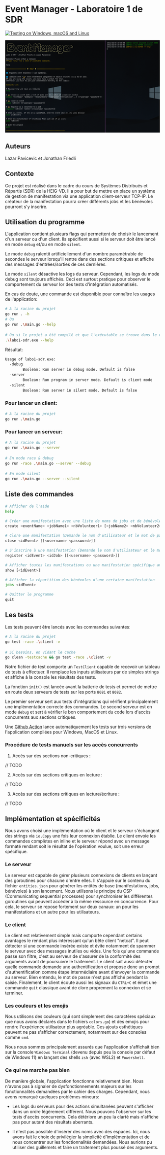 # Event Manager - Laboratoire 1 de SDR

[![Testing on Windows, macOS and Linux](https://github.com/Lazzzer/labo1-sdr/actions/workflows/tests.yml/badge.svg)](https://github.com/Lazzzer/labo1-sdr/actions/workflows/tests.yml)

![Client and server running](docs/example.png)

## Auteurs

Lazar Pavicevic et Jonathan Friedli

## Contexte

Ce projet est réalisé dans le cadre du cours de Systèmes Distribués et Répartis (SDR) de la HEIG-VD. Il a pour but de mettre en place un système de gestion de manifestation via une application client-serveur TCP-IP. Le créateur de la manifestation pourra créer différents jobs et les bénévoles pourront s'y inscrire.

## Utilisation du programme

L'application contient plusieurs flags qui permettent de choisir le lancement d'un serveur ou d'un client. Ils spécifient aussi si le serveur doit être lancé en mode `debug` et/ou en mode `silent`.

Le mode `debug` ralentit artificiellement d'un nombre paramétrable de secondes le serveur lorsqu'il rentre dans des sections critiques et affiche des messages d'entrées/sorties de ces dernières.

Le mode `silent` désactive les logs du serveur. Cependant, les logs du mode debug sont toujours affichés. Ceci est surtout pratique pour observer le comportement du serveur lor des tests d'intégration automatisés.

En cas de doute, une commande est disponible pour connaître les usages de l'application:

```bash
# A la racine du projet
go run . -h
# Ou
go run .\main.go --help

# Ou si le projet a été compilé et que l'exécutable se trouve dans le dossier courant
.\labo1-sdr.exe --help
```

Résultat:

```bash
Usage of labo1-sdr.exe:
  -debug
        Boolean: Run server in debug mode. Default is false
  -server
        Boolean: Run program in server mode. Default is client mode
  -silent
        Boolean: Run server in silent mode. Default is false
```

### Pour lancer un client:

```bash
# A la racine du projet
go run .\main.go
```

### Pour lancer un serveur:

```bash
# A la racine du projet
go run .\main.go --server

# En mode race & debug
go run -race .\main.go --server --debug

# En mode silent
go run .\main.go --server --silent
```

## Liste des commandes

```bash
# Afficher de l'aide
help
```

```bash
# Créer une manifestation avec une liste de noms de jobs et de bénévoles requis (Demande le nom d'utilisateur et le mot de passe de l'utilisateur)
create <eventName> <jobName1> <nbVolunteer1> [<jobName2> <nbVolunteer2>...] [[<username> <password>]]
```

```bash
# Clore une manifestation (Demande le nom d'utilisateur et le mot de passe de l'utilisateur)
close <idEvent> [[<username> <password>]]
```

```bash
# S'inscrire à une manifestation (Demande le nom d'utilisateur et le mot de passe de l'utilisateur)
register <idEvent> <idJob> [[<username> <password>]]
```

```bash
# Afficher toutes les manifestations ou une manifestation spécifique avec tous ses jobs
show [<idEvent>]
```

```bash
# Afficher la répartition des bénévoles d'une certaine manifestation
jobs <idEvent>
```

```bash
# Quitter le programme
quit
```

## Les tests

Les tests peuvent être lancés avec les commandes suivantes:

```bash
# A la racine du projet
go test -race .\client -v

# Si besoins, en vidant le cache
go clean -testcache && go test -race .\client -v
```

Notre fichier de test comporte un `TestClient` capable de recevoir un tableau de tests à effectuer. Il remplace les inputs utilisateurs par de simples strings et affiche à la console les résultats des tests.

La fonction `init()` est lancée avant la batterie de tests et permet de mettre en route deux serveurs de tests sur les ports `8081` et `8082`.

Le premier serveur sert aux tests d'intégrations qui vérifient principalement une implémentation correcte des commandes. Le second serveur est en mode `debug` et sert à vérifier le bon comportement du code lors d'accès concurrents aux sections critiques.

Une [Github Action](https://github.com/Lazzzer/labo1-sdr/actions/workflows/tests.yml) lance automatiquement les tests sur trois versions de l'application compilées pour Windows, MacOS et Linux.

### Procédure de tests manuels sur les accès concurrents

1. Accès sur des sections non-critiques :

// TODO

2. Accès sur des sections critiques en lecture :

// TODO

3. Accès sur des sections critiques en lecture/écriture :

// TODO

## Implémentation et spécificités

Nous avons choisi une implémentation où le client et le serveur s'échangent des strings via `io.Copy` une fois leur connexion établie. Le client envoie les commandes complètes en inline et le serveur répond avec un message formaté rendant soit le résultat de l'opération voulue, soit une erreur spécifique.

### Le serveur

Le serveur est capable de gérer plusieurs connexions de clients en lançant des goroutines pour chacune d'entre elles. Il s'appuie sur le contenu du fichier `entities.json` pour générer les entités de base (manifestations, jobs, bénévoles) à son lancement. Nous utilisons le principe du CSP (Communicating sequential processes) pour synchroniser les différentes goroutines qui peuvent accéder à la même ressource en concurrence. Pour cela, le serveur se repose fortement sur deux canaux: un pour les manifestations et un autre pour les utilisateurs.

### Le client

Le client est relativement simple mais comporte cependant certains avantages le rendant plus intéressant qu'un bête client "netcat". Il peut détecter si une commande insérée existe et évite notamment de spammer le serveur avec des messages inutiles ou vides. Une fois qu'une commande passe son filtre, c'est au serveur de s'assurer de la conformité des arguments avant de poursuivre le traitement. Le client sait aussi détecter quelle commande demande une authentification et propose donc un prompt d'authentification comme étape intermédiaire avant d'envoyer la commande au serveur. Bien entendu, le mot de passe n'est pas affiché pendant la saisie. Finalement, le client écoute aussi les signaux du `CTRL+C` et émet une commande `quit` classique avant de clore proprement la connexion et se terminer.

### Les couleurs et les emojis

Nous utilisons des couleurs (qui sont simplement des caractères spéciaux que nous avons déclarés dans le fichiers `colors.go`) et des emojis pour rendre l'expérience utilisateur plus agréable. Ces ajouts esthétiques peuvent ne pas s'afficher correctement, notamment sur des consoles comme `cmd`.

Nous nous sommes principalement assurés que l'application s'affichait bien sur la console `Windows Terminal` (devenu depuis peu la console par défaut de Windows 11) en lançant des shells `zsh` (avec WSL2) et `Powershell`.

### Ce qui ne marche pas bien

De manière globale, l'application fonctionne relativement bien. Nous n'avons pas à signaler de dysfonctionnements majeurs sur les fonctionnalités demandées par le cahier des charges. Cependant, nous avons remarqué quelques problèmes mineurs:

- Les logs du serveurs pour des actions simultanées peuvent s'afficher dans un ordre légèrement différent. Nous pouvons l'observer sur les tests d'accès concurrents. Cela détériore un peu la clarté mais n'affiche pas pour autant des résultats aberrants.

- Il n'est pas possible d'insérer des noms avec des espaces. Ici, nous avons fait le choix de privilégier la simplicité d'implémentation et de nous concentrer sur les fonctionnalités demandées. Nous aurions pu utiliser des guillemets et faire un traitement plus poussé des arguments.
